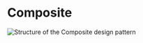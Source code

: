 # Composite

![Structure of the Composite design pattern](https://refactoring.guru/images/patterns/diagrams/composite/structure-en-indexed.png)

